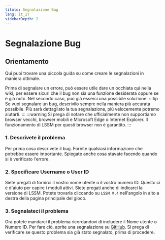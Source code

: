 ```yaml
---
titolo: Segnalazione Bug
lang: it_IT
sidebarDepth: 2
---
```


# Segnalazione Bug

## Orientamento
Qui puoi trovare una piccola guida su come creare le segnalazioni in maniera ottimale.

Prima di segnalare un errore, può essere utile dare un occhiata qui nella wiki, per essere sicuri che il bug non sia una funzione desiderata oppure se è già noto. Nel secondo caso, può già esserci una possibile soluzione.
:::tip
Se vuoi segnalare un bug, descrivilo sempre nella maniera più accurata possibile. Più sarà dettagliato la tua segnalazione, più velocemente potremo aiutarti.
:::
:::warning
Si prega di notare che ufficialmente non supportiamo browser vecchi, browser mobili e Microsoft Edge o Internet Explorer. Il funzionamento di LSSM per questi browser non è garantito.
:::

### 1. Descrivete il problema
Per prima cosa descrivete il bug. Fornite qualsiasi informazione che potrebbe essere importante. Spiegate anche cosa stavate facendo quando si è verificato l'errore.

### 2. Specificare Username o User ID
Siete pregati di fornirci il vostro nome utente o il vostro numero ID. Questo ci è d'aiuto per capire i moduli attivi. Siete pregati anche di indicarci la versione di LSSM. Potete trovarla cliccando su `LSSM V.4` nell'angolo in alto a destra della pagina principale del gioco.

### 3. Segnalateci il problema
Ora potete mandarci il problema ricordandovi di includere il Nome utente o Numero ID. Per fare ciò, aprite una segnalazione su [GitHub][github.issues]. Si prega di verificare se questo problema sia già stato segnalato, prima di procedere.


<!-- ==START_FOOTER== Do NOT edit anything below this line! Any edits will be removed as content is auto generated! -->
[lssm.status]: https://status.lss-manager.de/
[lssm.discord]: https://discord.gg/RcTNjpB
[lssm.userscript]: https://v4.lss-manager.de/lssm-v4.user.js
[lssm.donations]: https://donate.lss-manager.de/
[docs]: https://docs.lss-manager.de/
[docs.apps]: /it_IT/apps.md
[docs.appstore]: /it_IT/appstore.md
[docs.bugs]: /it_IT/bugs.md
[docs.error_report]: /it_IT/error_report.md
[docs.faq]: /it_IT/faq.md
[docs.metadata]: /it_IT/metadata.md
[docs.other]: /it_IT/other.md
[docs.settings]: /it_IT/settings.md
[docs.suggestions]: /it_IT/suggestions.md
[docs.support]: /it_IT/support.md
[games.self]: https://operatore112.it
[tampermonkey]: https://tampermonkey.net/
[github]: https://github.com/LSS-Manager/LSSM-V.4
[github.issues]: https://github.com/LSS-Manager/LSSM-V.4/issues
[github.issues.open]: https://github.com/LSS-Manager/LSSM-V.4/issues?q=is%3Aissue+is%3Aopen+label%3Abug